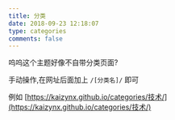 ```yaml
---
title: 分类
date: 2018-09-23 12:18:07
type: categories
comments: false
---
```


呜呜这个主题好像不自带分类页面?

手动操作,在网址后面加上 `/[分类名]/` 即可

例如 [https://kaizynx.github.io/categories/技术/](https://kaizynx.github.io/categories/技术/)

